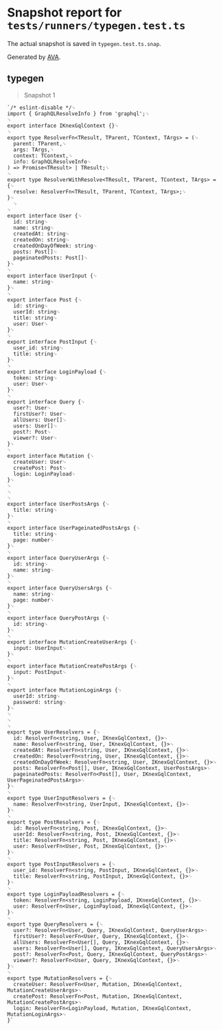 # Snapshot report for `tests/runners/typegen.test.ts`

The actual snapshot is saved in `typegen.test.ts.snap`.

Generated by [AVA](https://avajs.dev).

## typegen

> Snapshot 1

    `/* eslint-disable */␊
    import { GraphQLResolveInfo } from 'graphql';␊
    ␊
    export interface IKnexGqlContext {}␊
    ␊
    export type ResolverFn<TResult, TParent, TContext, TArgs> = (␊
      parent: TParent,␊
      args: TArgs,␊
      context: TContext,␊
      info: GraphQLResolveInfo␊
    ) => Promise<TResult> | TResult;␊
    ␊
    export type ResolverWithResolve<TResult, TParent, TContext, TArgs> = {␊
      resolve: ResolverFn<TResult, TParent, TContext, TArgs>;␊
    }␊
      ␊
    ␊
    export interface User {␊
      id: string␊
      name: string␊
      createdAt: string␊
      createdOn: string␊
      createdOnDayOfWeek: string␊
      posts: Post[]␊
      pageinatedPosts: Post[]␊
    }␊
    ␊
    export interface UserInput {␊
      name: string␊
    }␊
    ␊
    export interface Post {␊
      id: string␊
      userId: string␊
      title: string␊
      user: User␊
    }␊
    ␊
    export interface PostInput {␊
      user_id: string␊
      title: string␊
    }␊
    ␊
    export interface LoginPayload {␊
      token: string␊
      user: User␊
    }␊
    ␊
    export interface Query {␊
      user?: User␊
      firstUser?: User␊
      allUsers: User[]␊
      users: User[]␊
      post?: Post␊
      viewer?: User␊
    }␊
    ␊
    export interface Mutation {␊
      createUser: User␊
      createPost: Post␊
      login: LoginPayload␊
    }␊
    ␊
    ␊
    ␊
    export interface UserPostsArgs {␊
      title: string␊
    }␊
    ␊
    export interface UserPageinatedPostsArgs {␊
      title: string␊
      page: number␊
    }␊
    ␊
    export interface QueryUserArgs {␊
      id: string␊
      name: string␊
    }␊
    ␊
    export interface QueryUsersArgs {␊
      name: string␊
      page: number␊
    }␊
    ␊
    export interface QueryPostArgs {␊
      id: string␊
    }␊
    ␊
    export interface MutationCreateUserArgs {␊
      input: UserInput␊
    }␊
    ␊
    export interface MutationCreatePostArgs {␊
      input: PostInput␊
    }␊
    ␊
    export interface MutationLoginArgs {␊
      userId: string␊
      password: string␊
    }␊
    ␊
    ␊
    ␊
    export type UserResolvers = {␊
      id: ResolverFn<string, User, IKnexGqlContext, {}>␊
      name: ResolverFn<string, User, IKnexGqlContext, {}>␊
      createdAt: ResolverFn<string, User, IKnexGqlContext, {}>␊
      createdOn: ResolverFn<string, User, IKnexGqlContext, {}>␊
      createdOnDayOfWeek: ResolverFn<string, User, IKnexGqlContext, {}>␊
      posts: ResolverFn<Post[], User, IKnexGqlContext, UserPostsArgs>␊
      pageinatedPosts: ResolverFn<Post[], User, IKnexGqlContext, UserPageinatedPostsArgs>␊
    }␊
    ␊
    export type UserInputResolvers = {␊
      name: ResolverFn<string, UserInput, IKnexGqlContext, {}>␊
    }␊
    ␊
    export type PostResolvers = {␊
      id: ResolverFn<string, Post, IKnexGqlContext, {}>␊
      userId: ResolverFn<string, Post, IKnexGqlContext, {}>␊
      title: ResolverFn<string, Post, IKnexGqlContext, {}>␊
      user: ResolverFn<User, Post, IKnexGqlContext, {}>␊
    }␊
    ␊
    export type PostInputResolvers = {␊
      user_id: ResolverFn<string, PostInput, IKnexGqlContext, {}>␊
      title: ResolverFn<string, PostInput, IKnexGqlContext, {}>␊
    }␊
    ␊
    export type LoginPayloadResolvers = {␊
      token: ResolverFn<string, LoginPayload, IKnexGqlContext, {}>␊
      user: ResolverFn<User, LoginPayload, IKnexGqlContext, {}>␊
    }␊
    ␊
    export type QueryResolvers = {␊
      user?: ResolverFn<User, Query, IKnexGqlContext, QueryUserArgs>␊
      firstUser?: ResolverFn<User, Query, IKnexGqlContext, {}>␊
      allUsers: ResolverFn<User[], Query, IKnexGqlContext, {}>␊
      users: ResolverFn<User[], Query, IKnexGqlContext, QueryUsersArgs>␊
      post?: ResolverFn<Post, Query, IKnexGqlContext, QueryPostArgs>␊
      viewer?: ResolverFn<User, Query, IKnexGqlContext, {}>␊
    }␊
    ␊
    export type MutationResolvers = {␊
      createUser: ResolverFn<User, Mutation, IKnexGqlContext, MutationCreateUserArgs>␊
      createPost: ResolverFn<Post, Mutation, IKnexGqlContext, MutationCreatePostArgs>␊
      login: ResolverFn<LoginPayload, Mutation, IKnexGqlContext, MutationLoginArgs>␊
    }`
